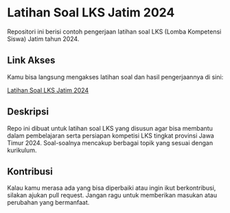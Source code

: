 # Latihan Soal LKS Jatim 2024

Repositori ini berisi contoh pengerjaan latihan soal LKS (Lomba Kompetensi Siswa) Jatim tahun 2024.

## Link Akses

Kamu bisa langsung mengakses latihan soal dan hasil pengerjaannya di sini:

[Latihan Soal LKS Jatim 2024](https://riskiputraalamzah.github.io/lks-2024-jatim/)

## Deskripsi

Repo ini dibuat untuk latihan soal LKS yang disusun agar bisa membantu dalam pembelajaran serta persiapan kompetisi LKS tingkat provinsi Jawa Timur 2024. Soal-soalnya mencakup berbagai topik yang sesuai dengan kurikulum.

## Kontribusi

Kalau kamu merasa ada yang bisa diperbaiki atau ingin ikut berkontribusi, silakan ajukan pull request. Jangan ragu untuk memberikan masukan atau perubahan yang bermanfaat.



